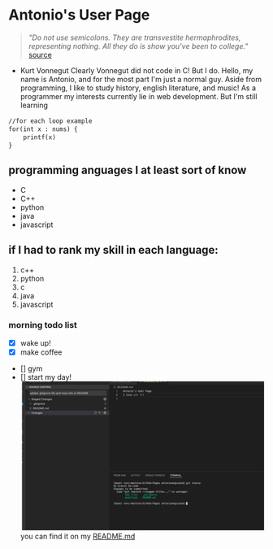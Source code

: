 # **Antonio's User Page**
> *"Do not use semicolons. They are transvestite hermaphrodites, representing nothing. All they do is show you've been to college."* [source](https://litreactor.com/columns/foonotes-kurt-vonnegut-and-the-semicolon)
- Kurt Vonnegut
Clearly Vonnegut did not code in C! But I do. Hello, my name is Antonio, and for the most part I'm just a normal guy. Aside from programming, I like to study history, english literature, and music! As a programmer my interests currently lie in web development. But I'm still learning
```
//for each loop example
for(int x : nums) {
    printf(x)
}
```
## programming anguages I at least sort of know
- C
- C++
- python
- java
- javascript
## if I had to rank my skill in each language:
1. c++
2. python
3. c
4. java
5. javascript

### morning todo list
- [x] wake up!
- [x] make coffee
- [] gym
- [] start my day!
![my VScode screenshot](screenshots/VScode_commit_message.png)
you can find it on my [README.md](README.md)
